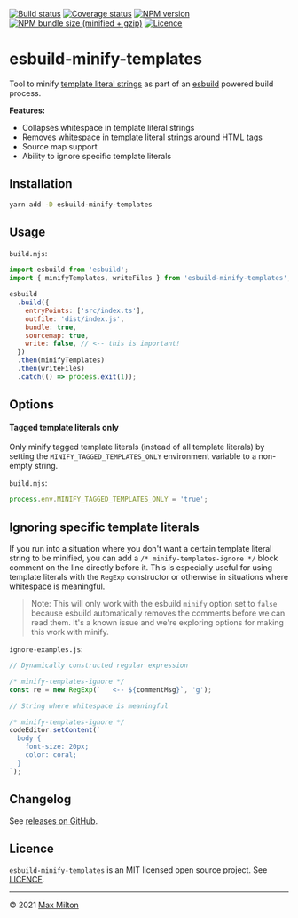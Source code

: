 [![Build status](https://img.shields.io/github/workflow/status/MaxMilton/esbuild-minify-templates/ci)](https://github.com/MaxMilton/esbuild-minify-templates/actions)
[![Coverage status](https://img.shields.io/codeclimate/coverage/MaxMilton/esbuild-minify-templates)](https://codeclimate.com/github/MaxMilton/esbuild-minify-templates)
[![NPM version](https://img.shields.io/npm/v/esbuild-minify-templates.svg)](https://www.npmjs.com/package/esbuild-minify-templates)
[![NPM bundle size (minified + gzip)](https://img.shields.io/bundlephobia/minzip/esbuild-minify-templates.svg)](https://bundlephobia.com/result?p=esbuild-minify-templates)
[![Licence](https://img.shields.io/github/license/MaxMilton/esbuild-minify-templates.svg)](https://github.com/MaxMilton/esbuild-minify-templates/blob/master/LICENSE)

# esbuild-minify-templates

Tool to minify [template literal strings](https://developer.mozilla.org/en-US/docs/Web/JavaScript/Reference/Template_literals) as part of an [esbuild](https://esbuild.github.io/) powered build process.

**Features:**

- Collapses whitespace in template literal strings
- Removes whitespace in template literal strings around HTML tags
- Source map support
- Ability to ignore specific template literals

## Installation

```sh
yarn add -D esbuild-minify-templates
```

## Usage

`build.mjs`:

```js
import esbuild from 'esbuild';
import { minifyTemplates, writeFiles } from 'esbuild-minify-templates';

esbuild
  .build({
    entryPoints: ['src/index.ts'],
    outfile: 'dist/index.js',
    bundle: true,
    sourcemap: true,
    write: false, // <-- this is important!
  })
  .then(minifyTemplates)
  .then(writeFiles)
  .catch(() => process.exit(1));
```

## Options

#### Tagged template literals only

Only minify tagged template literals (instead of all template literals) by setting the `MINIFY_TAGGED_TEMPLATES_ONLY` environment variable to a non-empty string.

`build.mjs`:

```js
process.env.MINIFY_TAGGED_TEMPLATES_ONLY = 'true';
```

## Ignoring specific template literals

If you run into a situation where you don't want a certain template literal string to be minified, you can add a `/* minify-templates-ignore */` block comment on the line directly before it. This is especially useful for using template literals with the `RegExp` constructor or otherwise in situations where whitespace is meaningful.

> Note: This will only work with the esbuild `minify` option set to `false` because esbuild automatically removes the comments before we can read them. It's a known issue and we're exploring options for making this work with minify.

`ignore-examples.js`:

```js
// Dynamically constructed regular expression

/* minify-templates-ignore */
const re = new RegExp(`   <-- ${commentMsg}`, 'g');

// String where whitespace is meaningful

/* minify-templates-ignore */
codeEditor.setContent(`
  body {
    font-size: 20px;
    color: coral;
  }
`);
```

## Changelog

See [releases on GitHub](https://github.com/MaxMilton/esbuild-minify-templates/releases).

## Licence

`esbuild-minify-templates` is an MIT licensed open source project. See [LICENCE](https://github.com/MaxMilton/esbuild-minify-templates/blob/master/LICENCE).

---

© 2021 [Max Milton](https://maxmilton.com)
